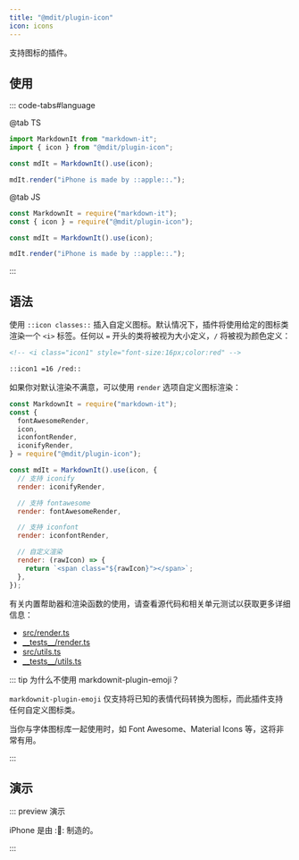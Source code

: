 ```yaml
---
title: "@mdit/plugin-icon"
icon: icons
---
```


支持图标的插件。

<!-- more -->

## 使用

::: code-tabs#language

@tab TS

```ts
import MarkdownIt from "markdown-it";
import { icon } from "@mdit/plugin-icon";

const mdIt = MarkdownIt().use(icon);

mdIt.render("iPhone is made by ::apple::.");
```

@tab JS

```js
const MarkdownIt = require("markdown-it");
const { icon } = require("@mdit/plugin-icon");

const mdIt = MarkdownIt().use(icon);

mdIt.render("iPhone is made by ::apple::.");
```

:::

## 语法

使用 `::icon classes::` 插入自定义图标。默认情况下，插件将使用给定的图标类渲染一个 `<i>` 标签。任何以 `=` 开头的类将被视为大小定义，`/` 将被视为颜色定义：

```md
<!-- <i class="icon1" style="font-size:16px;color:red" -->

::icon1 =16 /red::
```

如果你对默认渲染不满意，可以使用 `render` 选项自定义图标渲染：

```js
const MarkdownIt = require("markdown-it");
const {
  fontAwesomeRender,
  icon,
  iconfontRender,
  iconifyRender,
} = require("@mdit/plugin-icon");

const mdIt = MarkdownIt().use(icon, {
  // 支持 iconify
  render: iconifyRender,

  // 支持 fontawesome
  render: fontAwesomeRender,

  // 支持 iconfont
  render: iconfontRender,

  // 自定义渲染
  render: (rawIcon) => {
    return `<span class="${rawIcon}"></span>`;
  },
});
```

有关内置帮助器和渲染函数的使用，请查看源代码和相关单元测试以获取更多详细信息：

- [src/render.ts](https://github.com/mdit-plugins/mdit-plugins/tree/main/packages/icon/src/render.ts)
- [\_\_tests\_\_/render.ts](https://github.com/mdit-plugins/mdit-plugins/tree/main/packages/icon/__tests__/render.ts)
- [src/utils.ts](https://github.com/mdit-plugins/mdit-plugins/tree/main/packages/icon/src/utils.ts)
- [\_\_tests\_\_/utils.ts](https://github.com/mdit-plugins/mdit-plugins/tree/main/packages/icon/__tests__/utils.ts)

::: tip 为什么不使用 markdownit-plugin-emoji？

`markdownit-plugin-emoji` 仅支持将已知的表情代码转换为图标，而此插件支持任何自定义图标类。

当你与字体图标库一起使用时，如 Font Awesome、Material Icons 等，这将非常有用。

:::

## 演示

::: preview 演示

iPhone 是由 ::apple:: 制造的。

:::
